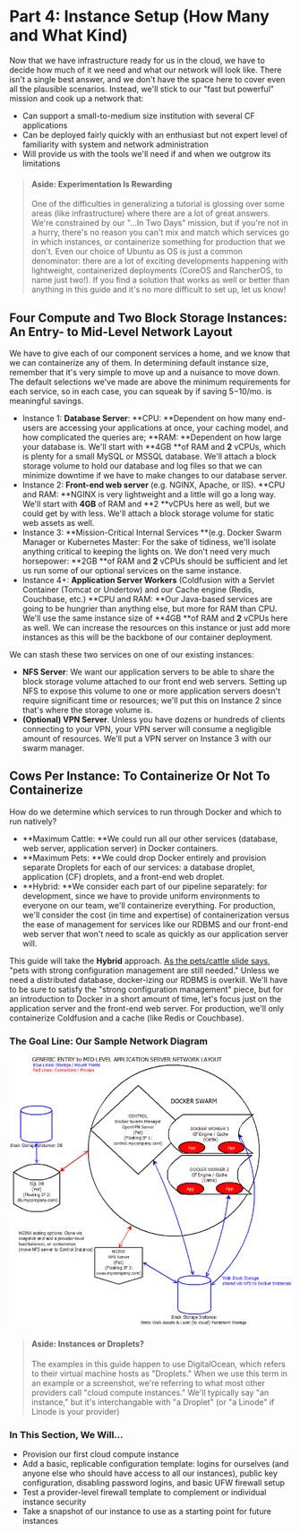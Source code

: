 # Part 4: Instance Setup \(How Many and What Kind\)

Now that we have infrastructure ready for us in the cloud, we have to decide how much of it we need and what our network will look like. There isn't a single best answer, and we don't have the space here to cover even all the plausible scenarios. Instead, we'll stick to our "fast but powerful" mission and cook up a network that:

* Can support a small-to-medium size institution with several CF applications
* Can be deployed fairly quickly with an enthusiast but not expert level of familiarity with system and network administration
* Will provide us with the tools we'll need if and when we outgrow its limitations

> #### Aside: Experimentation Is Rewarding
>
> One of the difficulties in generalizing a tutorial is glossing over some areas \(like infrastructure\) where there are a lot of great answers. We're constrained by our "...In Two Days" mission, but if you're not in a hurry, there's no reason you can't mix and match which services go in which instances, or containerize something for production that we don't. Even our choice of Ubuntu as OS is just a common denominator: there are a lot of exciting developments happening with lightweight, containerized deployments \(CoreOS and RancherOS, to name just two!\). If you find a solution that works as well or better than anything in this guide and it's no more difficult to set up, let us know!

## Four Compute and Two Block Storage Instances: An Entry- to Mid-Level Network Layout

We have to give each of our component services a home, and we know that we can containerize any of them. In determining default instance size, remember that it's very simple to move up and a nuisance to move down. The default selections we've made are above the minimum requirements for each service, so in each case, you can squeak by if saving $5-$10/mo. is meaningful savings.

* Instance 1: **Database Server**: **CPU: **Dependent on how many end-users are accessing your applications at once, your caching model, and how complicated the queries are; **RAM: **Dependent on how large your database is. We'll start with **4GB **of RAM and **2** vCPUs, which is plenty for a small MySQL or MSSQL database. We'll attach a block storage volume to hold our database and log files so that we can minimize downtime if we have to make changes to our database server.
* Instance 2: **Front-end web server** \(e.g. NGINX, Apache, or IIS\). **CPU and RAM: **NGINX is very lightweight and a little will go a long way. We'll start with **4GB** of RAM and **2 **vCPUs here as well, but we could get by with less. We'll attach a block storage volume for static web assets as well.
* Instance 3: **Mission-Critical Internal Services **\(e.g. Docker Swarm Manager or Kubernetes Master: For the sake of tidiness, we'll isolate anything critical to keeping the lights on. We don't need very much horsepower: **2GB **of RAM and **2** vCPUs should be sufficient and let us run some of our optional services on the same instance.
* Instance 4+: **Application Server Workers** \(Coldfusion with a Servlet Container \(Tomcat or Undertow\) and our Cache engine \(Redis, Couchbase, etc.\) **CPU and RAM: **Our Java-based services are going to be hungrier than anything else, but more for RAM than CPU. We'll use the same instance size of **4GB **of RAM and **2** vCPUs here as well. We can increase the resources on this instance or just add more instances as this will be the backbone of our container deployment.

We can stash these two services on one of our existing instances:

* **NFS Server**: We want our application servers to be able to share the block storage volume attached to our front end web servers. Setting up NFS to expose this volume to one or more application servers doesn't require significant time or resources; we'll put this on Instance 2 since that's where the storage volume is.
* **\(Optional\) VPN Server**. Unless you have dozens or hundreds of clients connecting to your VPN, your VPN server will consume a negligible amount of resources.  We'll put a VPN server on Instance 3 with our swarm manager.

## Cows Per Instance: To Containerize Or Not To Containerize

How do we determine which services to run through Docker and which to run natively?

* **Maximum Cattle: **We could run all our other services \(database, web server, application server\) in Docker containers.   
* **Maximum Pets: **We could drop Docker entirely and provision separate Droplets for each of our services: a database droplet, application \(CF\) droplets, and a front-end web droplet. 
* **Hybrid: **We consider each part of our pipeline separately: for development, since we have to provide uniform environments to everyone on our team, we'll containerize everything. For production, we'll consider the cost \(in time and expertise\) of containerization versus the ease of management for services like our RDBMS and our front-end web server that won't need to scale as quickly as our application server will.

This guide will take the **Hybrid** approach. [As the pets/cattle slide says](../), "pets with strong configuration management are still needed." Unless we need a distributed database, docker-izing our RDBMS is overkill. We'll have to be sure to satisfy the "strong configuration management" piece, but for an introduction to Docker in a short amount of time, let's focus just on the application server and the front-end web server. For production, we'll only containerize Coldfusion and a cache \(like Redis or Couchbase\).

### The Goal Line: Our Sample Network Diagram

![](../.gitbook/assets/cf-swarm-generic.png)

> #### Aside: Instances or Droplets?
>
> The examples in this guide happen to use DigitalOcean, which refers to their virtual machine hosts as "Droplets." When we use this term in an example or a screenshot, we're referring to what most other providers call "cloud compute instances." We'll typically say "an instance," but it's interchangable with "a Droplet" \(or "a Linode" if Linode is your provider\)

### In This Section, We Will...

* Provision our first cloud compute instance
* Add a basic, replicable configuration template: logins for ourselves \(and anyone else who should have access to all our instances\), public key configuration, disabling password logins, and basic UFW firewall setup
* Test a provider-level firewall template to complement or individual instance security
* Take a snapshot of our instance to use as a starting point for future instances

